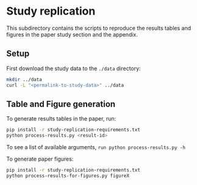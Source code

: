 # Study replication
This subdirectory contains the scripts to reproduce the results tables and figures in the paper study section and the appendix.

## Setup
First download the study data to the `./data` directory:

```bash
mkdir ../data
curl -L "<permalink-to-study-data>" ../data
```

## Table and Figure generation

To generate results tables in the paper, run:

```bash
pip install -r study-replication-requirements.txt
python process-results.py <result-id>
```

To see a list of available <result-id> arguments, `run python process-results.py -h`

To generate paper figures:
```bash
pip install -r study-replication-requirements.txt
python process-results-for-figures.py figureX
```
